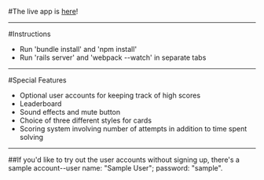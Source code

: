 #The live app is <a href="https://memorycardgame.herokuapp.com/">here</a>!

----

#Instructions

* Run 'bundle install' and 'npm install'
* Run 'rails server' and 'webpack --watch' in separate tabs

----

#Special Features

* Optional user accounts for keeping track of high scores
* Leaderboard
* Sound effects and mute button
* Choice of three different styles for cards
* Scoring system involving number of attempts in addition to time spent solving

----

##If you'd like to try out the user accounts without signing up, there's a sample account--user name: "Sample User"; password: "sample".
